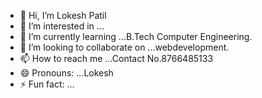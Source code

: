 - 👋 Hi, I’m Lokesh Patil
- 👀 I’m interested in ...
- 🌱 I’m currently learning ...B.Tech Computer Engineering.
- 💞️ I’m looking to collaborate on ...webdevelopment.
- 📫 How to reach me ...Contact No.8766485133
- 😄 Pronouns: ...Lokesh
- ⚡ Fun fact: ...

<!---
lokesh-ptil/lokesh-ptil is a ✨ special ✨ repository because its `README.md` (this file) appears on your GitHub profile.
You can click the Preview link to take a look at your changes.
--->
